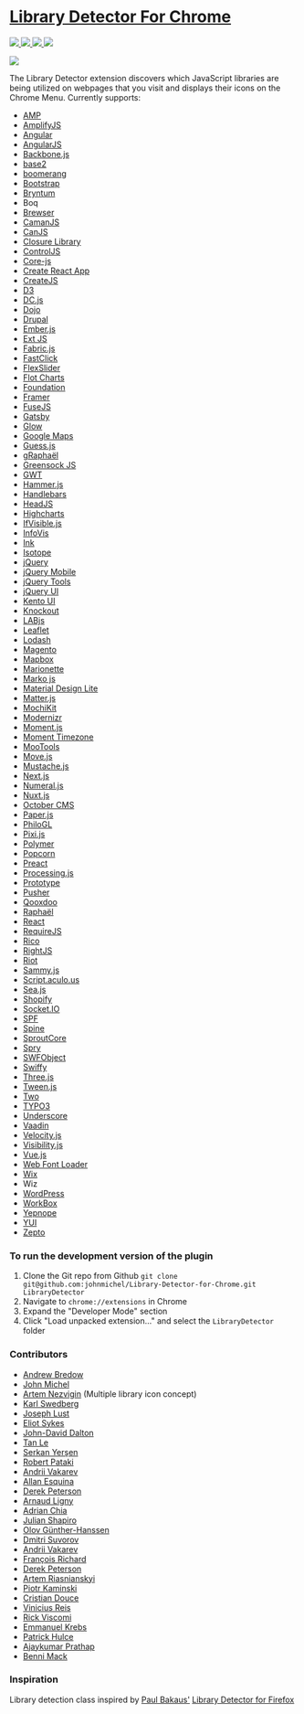 [Library Detector For Chrome](https://chrome.google.com/webstore/detail/library-detector/cgaocdmhkmfnkdkbnckgmpopcbpaaejo?hl=en)
===========================

[![](https://img.shields.io/chrome-web-store/v/cgaocdmhkmfnkdkbnckgmpopcbpaaejo.svg?style=flat-square)
![](https://img.shields.io/chrome-web-store/d/cgaocdmhkmfnkdkbnckgmpopcbpaaejo.svg?style=flat-square)
![](https://img.shields.io/chrome-web-store/stars/cgaocdmhkmfnkdkbnckgmpopcbpaaejo.svg?style=flat-square)
![](https://img.shields.io/chrome-web-store/rating-count/cgaocdmhkmfnkdkbnckgmpopcbpaaejo.svg?style=flat-square)](https://chrome.google.com/webstore/detail/library-detector/cgaocdmhkmfnkdkbnckgmpopcbpaaejo?hl=en)

[![](https://img.shields.io/npm/v/js-library-detector.svg?style=flat-square)](https://npm.im/js-library-detector)

The Library Detector extension discovers which JavaScript libraries are being
utilized on webpages that you visit and displays their icons on the Chrome Menu. Currently
supports:

- [AMP](https://ampproject.org/)
- [AmplifyJS](http://amplifyjs.com/)
- [Angular](https://angular.io)
- [AngularJS](https://angularjs.org/)
- [Backbone.js](http://backbonejs.org/)
- [base2](https://code.google.com/p/base2/)
- [boomerang](https://soasta.github.io/boomerang/)
- [Bootstrap](http://getbootstrap.com/)
- [Bryntum](https://bryntum.com/)
- Boq
- [Brewser](https://robertpataki.github.io/brewser/)
- [CamanJS](http://camanjs.com/)
- [CanJS](https://canjs.com/)
- [Closure Library](https://developers.google.com/closure/library/)
- [ControlJS](https://stevesouders.com/controljs/)
- [Core-js](https://github.com/zloirock/core-js)
- [Create React App](https://create-react-app.dev/)
- [CreateJS](https://createjs.com/)
- [D3](https://d3js.org/)
- [DC.js](https://dc-js.github.io/dc.js/)
- [Dojo](https://dojotoolkit.org/)
- [Drupal](https://drupal.org/)
- [Ember.js](https://emberjs.com/)
- [Ext JS](https://www.sencha.com/products/extjs/)
- [Fabric.js](http://fabricjs.com/)
- [FastClick](https://github.com/ftlabs/fastclick)
- [FlexSlider](https://woocommerce.com/flexslider/)
- [Flot Charts](http://www.flotcharts.org/)
- [Foundation](https://foundation.zurb.com/)
- [Framer](https://framer.com/)
- [FuseJS](http://kiro.me/projects/fuse.html)
- [Gatsby](https://www.gatsbyjs.org/)
- [Glow](http://www.bbc.co.uk/glow/)
- [Google Maps](https://developers.google.com/maps/)
- [Guess.js](https://guess-js.github.io/)
- [gRaphaël](https://github.com/DmitryBaranovskiy/g.raphael)
- [Greensock JS](https://greensock.com/gsap)
- [GWT](http://www.gwtproject.org/)
- [Hammer.js](http://hammerjs.github.io/)
- [Handlebars](http://handlebarsjs.com/)
- [HeadJS](http://headjs.com/)
- [Highcharts](http://www.highcharts.com/)
- [IfVisible.js](http://serkanyersen.github.io/ifvisible.js/)
- [InfoVis](http://philogb.github.io/jit/)
- [Ink](http://ink.sapo.pt/)
- [Isotope](https://isotope.metafizzy.co/)
- [jQuery](http://jquery.com/)
- [jQuery Mobile](http://jquerymobile.com/)
- [jQuery Tools](http://jquerytools.github.io/)
- [jQuery UI](http://jqueryui.com/)
- [Kento UI](https://github.com/telerik/kendo-ui-core)
- [Knockout](http://knockoutjs.com/)
- [LABjs](https://github.com/getify/LABjs)
- [Leaflet](http://leafletjs.com/)
- [Lodash](https://lodash.com/)
- [Magento](https://magento.com/)
- [Mapbox](https://www.mapbox.com/mapbox.js/)
- [Marionette](https://marionettejs.com/)
- [Marko js](https://markojs.com/)
- [Material Design Lite](https://getmdl.io/)
- [Matter.js](http://brm.io/matter-js/)
- [MochiKit](http://mochi.github.io/mochikit/)
- [Modernizr](https://modernizr.com/)
- [Moment.js](http://momentjs.com/)
- [Moment Timezone](http://momentjs.com/timezone/)
- [MooTools](https://mootools.net/)
- [Move.js](https://visionmedia.github.io/move.js/)
- [Mustache.js](https://mustache.github.io/)
- [Next.js](https://nextjs.org/)
- [Numeral.js](http://numeraljs.com/)
- [Nuxt.js](https://nuxtjs.org/)
- [October CMS](https://octobercms.com/)
- [Paper.js](http://paperjs.org/)
- [PhiloGL](http://www.senchalabs.org/philogl/)
- [Pixi.js](http://www.pixijs.com/)
- [Polymer](https://www.polymer-project.org/)
- [Popcorn](https://github.com/mozilla/popcorn-js/)
- [Preact](https://preactjs.com/)
- [Processing.js](http://processingjs.org/)
- [Prototype](http://prototypejs.org/)
- [Pusher](https://pusher.com/docs/javascript_quick_start)
- [Qooxdoo](http://www.qooxdoo.org/)
- [Raphaël](http://raphaeljs.com/)
- [React](https://reactjs.org/)
- [RequireJS](http://requirejs.org/)
- [Rico](http://openrico.sourceforge.net/examples/index.html)
- [RightJS](http://rightjs.org/)
- [Riot](http://riotjs.com/)
- [Sammy.js](http://sammyjs.org/)
- [Script.aculo.us](https://script.aculo.us/)
- [Sea.js](https://seajs.github.io/seajs/docs/)
- [Shopify](https://www.shopify.com/)
- [Socket.IO](https://socket.io/)
- [SPF](https://youtube.github.io/spfjs/)
- [Spine](http://spine.github.io/)
- [SproutCore](http://sproutcore.com/)
- [Spry](https://github.com/adobe/Spry)
- [SWFObject](https://github.com/swfobject/swfobject)
- [Swiffy](https://developers.google.com/swiffy/)
- [Three.js](https://threejs.org/)
- [Tween.js](https://github.com/tweenjs/tween.js)
- [Two](https://two.js.org/)
- [TYPO3](https://typo3.org/)
- [Underscore](http://underscorejs.org/)
- [Vaadin](https://vaadin.com/)
- [Velocity.js](http://julian.com/research/velocity/)
- [Visibility.js](https://github.com/ai/visibilityjs)
- [Vue.js](https://vuejs.org/)
- [Web Font Loader](https://github.com/typekit/webfontloader)
- [Wix](https://www.wix.com/)
- Wiz
- [WordPress](https://wordpress.org/)
- [WorkBox](https://developers.google.com/web/tools/workbox/)
- [Yepnope](http://yepnopejs.com/)
- [YUI](https://yuilibrary.com/)
- [Zepto](http://zeptojs.com/)


### To run the development version of the plugin
1. Clone the Git repo from Github `git clone git@github.com:johnmichel/Library-Detector-for-Chrome.git LibraryDetector`
2. Navigate to `chrome://extensions` in Chrome
3. Expand the "Developer Mode" section
4. Click "Load unpacked extension..." and select the `LibraryDetector` folder

### Contributors
- [Andrew Bredow](http://andrewbredow.com)
- [John Michel](https://cowbird.org)
- [Artem Nezvigin](http://artnez.com) (Multiple library icon concept)
- [Karl Swedberg](https://karlswedberg.com/)
- [Joseph Lust](https://lustforge.com/)
- [Eliot Sykes](https://www.eliotsykes.com)
- [John-David Dalton](http://allyoucanleet.com/)
- [Tan Le](https://github.com/tancnle)
- [Serkan Yerşen](http://serkan.io/)
- [Robert Pataki](https://robertpataki.com/)
- [Andrii Vakarev](https://github.com/avakarev)
- [Allan Esquina](https://github.com/allanesquina)
- [Derek Peterson](http://www.derekpetey.com/)
- [Arnaud Ligny](http://narno.org)
- [Adrian Chia](https://github.com/adrianchia)
- [Julian Shapiro](https://www.julian.com/)
- [Olov Günther-Hanssen](https://github.com/eolognt)
- [Dmitri Suvorov](https://github.com/suvjunmd)
- [Andrii Vakarev](https://github.com/avakarev)
- [François Richard](https://github.com/iamWh1sp3r)
- [Derek Peterson](https://derekpeterson.me/)
- [Artem Riasnianskyi](https://github.com/asci)
- [Piotr Kaminski](https://github.com/pkaminski)
- [Cristian Douce](https://github.com/cristiandouce)
- [Vinicius Reis](https://github.com/vinicius73)
- [Rick Viscomi](https://github.com/rviscomi)
- [Emmanuel Krebs](https://github.com/e-krebs)
- [Patrick Hulce](https://github.com/patrickhulce)
- [Ajaykumar Prathap](https://github.com/ajay2507)
- [Benni Mack](https://github.com/bmack)

### Inspiration
Library detection class inspired by [Paul Bakaus'](https://paulbakaus.com/) [Library Detector for Firefox](https://addons.mozilla.org/en-us/firefox/addon/library-detector/)
